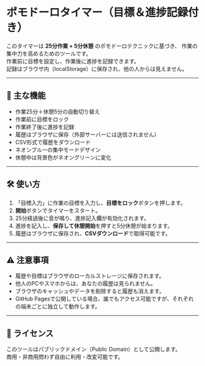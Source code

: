 # ポモドーロタイマー（目標＆進捗記録付き）

このタイマーは **25分作業 + 5分休憩** のポモドーロテクニックに基づき、
作業の集中力を高めるためのツールです。  
作業前に目標を設定し、作業後に進捗を記録できます。  
記録はブラウザ内（localStorage）に保存され、他の人からは見えません。

---

## 🌟 主な機能
- 作業25分＋休憩5分の自動切り替え
- 作業前に目標をロック
- 作業終了後に進捗を記録
- 履歴はブラウザに保存（外部サーバーには送信されません）
- CSV形式で履歴をダウンロード
- ネオンブルーの集中モードデザイン
- 休憩中は背景色がネオングリーンに変化

---

## 🛠 使い方
1. 「目標入力」に作業の目標を入力し、**目標をロック**ボタンを押します。
2. **開始**ボタンでタイマーをスタート。
3. 25分経過後に音が鳴り、進捗記入欄が有効化されます。
4. 進捗を記入し、**保存して休憩開始**を押すと5分休憩が始まります。
5. 履歴はブラウザに保存され、**CSVダウンロード**で取得可能です。

---

## ⚠️ 注意事項
- 履歴や目標はブラウザのローカルストレージに保存されます。
- 他人のPCやスマホからは、あなたの履歴は見られません。
- ブラウザのキャッシュやデータを削除すると履歴も消えます。
- GitHub Pagesで公開している場合、誰でもアクセス可能ですが、それぞれの端末ごとに独立して動作します。

---

## 📄 ライセンス
このツールはパブリックドメイン（Public Domain）として公開します。  
商用・非商用問わず自由に利用・改変可能です。
